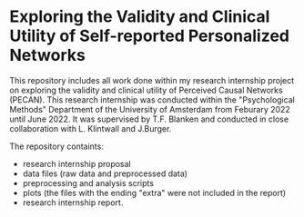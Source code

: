 # Exploring the Validity and Clinical Utility of Self-reported Personalized Networks
This repository includes all work done within my research internship project on exploring the validity and clinical utility of Perceived Causal Networks (PECAN). This research internship was conducted within the "Psychological Methods" Department of the University of Amsterdam from Feburary 2022 until June 2022. It was supervised by T.F. Blanken and conducted in close collaboration with L. Klintwall and J.Burger.

The repository containts:
* research internship proposal 
* data files (raw data and preprocessed data)
* preprocessing and analysis scripts
* plots (the files with the ending "extra" were not included in the report)
* research internship report. 
